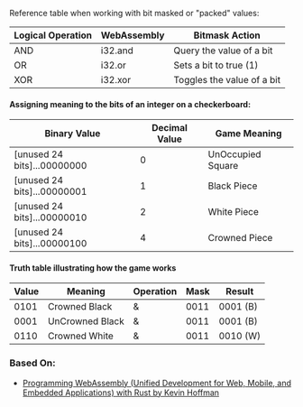 Reference table when working with bit masked or "packed" values:

| Logical Operation | WebAssembly | Bitmask Action |
| ----------------- | ----------- | -------------- |
| AND               | i32.and     | Query the value of a bit |
| OR                | i32.or      | Sets a bit to true (1)  |
| XOR               | i32.xor     | Toggles the value of a bit  |


#### Assigning meaning to the bits of an integer on a checkerboard:
| Binary Value                   | Decimal Value      | Game Meaning             |
| ------------------------------ | ------------------ | ------------------------ |
| [unused 24 bits]...00000000    | 0                  | UnOccupied Square        |
| [unused 24 bits]...00000001    | 1                  | Black Piece              |
| [unused 24 bits]...00000010    | 2                  | White Piece              |
| [unused 24 bits]...00000100    | 4                  | Crowned Piece            |


#### Truth table illustrating how the game works
| Value | Meaning | Operation | Mask | Result |
| ----- | ------- | --------- | ---- | ------ |
| 0101  | Crowned Black | & | 0011 | 0001 (B) |
| 0001  | UnCrowned Black | & | 0011 | 0001 (B) |
| 0110  | Crowned White | & | 0011  | 0010 (W)  |





### Based On:
- [Programming WebAssembly (Unified Development for Web, Mobile, and Embedded Applications) with Rust by Kevin Hoffman](https://pragprog.com/titles/khrust/programming-webassembly-with-rust/)